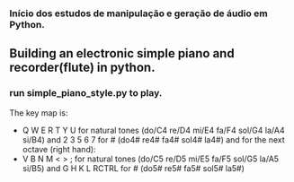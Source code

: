 ### Início dos estudos de manipulação e geração de áudio em Python.

## Building an electronic simple piano and recorder(flute) in python.

### run simple_piano_style.py to play.

The key map is:  
- Q W E R T Y U for natural tones (do/C4 re/D4 mi/E4 fa/F4 sol/G4 la/A4 si/B4) and 2 3 5 6 7 for # (do4# re4# fa4# sol4# la4#) 
and for the next octave (right hand):
- V B N M < > ; for natural tones (do/C5 re/D5 mi/E5 fa/F5 sol/G5 la/A5 si/B5) and G H K L RCTRL for # (do5# re5# fa5# sol5# la5#)

